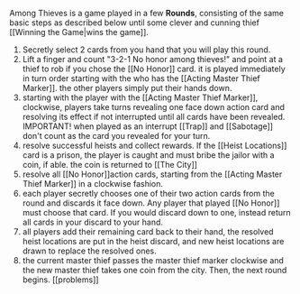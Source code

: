Among Thieves is a game played in a few **Rounds**, consisting of the same basic steps as described below until some clever and cunning thief [[Winning the Game|wins the game]].
1. Secretly select 2 cards from you hand that you will play this round.
2. Lift a finger and count "3-2-1 No honor among thieves!" and point at a thief to rob if you chose the [[No Honor]] card. it is played immediately in turn order starting with the who has the [[Acting Master Thief Marker]]. the other players simply put their hands down.
3. starting with the player with the [[Acting Master Thief Marker]], clockwise, players take turns revealing one face down action card and resolving its effect if not interrupted until all cards have been revealed. IMPORTANT! when played as an interrupt [[Trap]] and [[Sabotage]] don't count as the card you revealed for your turn.
4. resolve successful heists and collect rewards. If the [[Heist Locations]] card is a prison, the player is caught and must bribe the jailor with a coin, if able. the coin is returned to [[The City]]
5. resolve all [[No Honor]]action cards, starting from the [[Acting Master Thief Marker]] in a clockwise fashion.
6. each player secretly chooses one of their two action cards from the round and discards it face down. Any player that played [[No Honor]] must choose that card. If you would discard down to one, instead return all cards in your discard to your hand.
7. all players add their remaining card back to their hand, the resolved heist locations are put in the heist discard, and new heist locations are drawn to replace the resolved ones.
8. the current master thief passes the master thief marker clockwise and the new master thief takes one coin from the city. Then, the next round begins.
[[problems]]